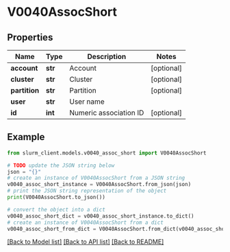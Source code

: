 # V0040AssocShort


## Properties

Name | Type | Description | Notes
------------ | ------------- | ------------- | -------------
**account** | **str** | Account | [optional] 
**cluster** | **str** | Cluster | [optional] 
**partition** | **str** | Partition | [optional] 
**user** | **str** | User name | 
**id** | **int** | Numeric association ID | [optional] 

## Example

```python
from slurm_client.models.v0040_assoc_short import V0040AssocShort

# TODO update the JSON string below
json = "{}"
# create an instance of V0040AssocShort from a JSON string
v0040_assoc_short_instance = V0040AssocShort.from_json(json)
# print the JSON string representation of the object
print(V0040AssocShort.to_json())

# convert the object into a dict
v0040_assoc_short_dict = v0040_assoc_short_instance.to_dict()
# create an instance of V0040AssocShort from a dict
v0040_assoc_short_from_dict = V0040AssocShort.from_dict(v0040_assoc_short_dict)
```
[[Back to Model list]](../README.md#documentation-for-models) [[Back to API list]](../README.md#documentation-for-api-endpoints) [[Back to README]](../README.md)


